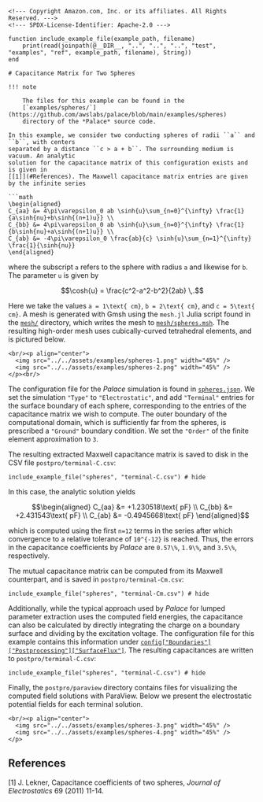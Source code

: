 ```@raw html
<!--- Copyright Amazon.com, Inc. or its affiliates. All Rights Reserved. --->
<!--- SPDX-License-Identifier: Apache-2.0 --->
```

```@setup include_example
function include_example_file(example_path, filename)
    print(read(joinpath(@__DIR__, "..", "..", "..", "test", "examples", "ref", example_path, filename), String))
end

# Capacitance Matrix for Two Spheres

!!! note

    The files for this example can be found in the
    [`examples/spheres/`](https://github.com/awslabs/palace/blob/main/examples/spheres)
    directory of the *Palace* source code.

In this example, we consider two conducting spheres of radii ``a`` and ``b``, with centers
separated by a distance ``c > a + b``. The surrounding medium is vacuum. An analytic
solution for the capacitance matrix of this configuration exists and is given in
[[1]](#References). The Maxwell capacitance matrix entries are given by the infinite series

```math
\begin{aligned}
C_{aa} &= 4\pi\varepsilon_0 ab \sinh{u}\sum_{n=0}^{\infty} \frac{1}{a\sinh{nu}+b\sinh{(n+1)u}} \\
C_{bb} &= 4\pi\varepsilon_0 ab \sinh{u}\sum_{n=0}^{\infty} \frac{1}{b\sinh{nu}+a\sinh{(n+1)u}} \\
C_{ab} &= -4\pi\varepsilon_0 \frac{ab}{c} \sinh{u}\sum_{n=1}^{\infty} \frac{1}{\sinh{nu}}
\end{aligned}
```

where the subscript ``a`` refers to the sphere with radius ``a`` and likewise for ``b``. The
parameter ``u`` is given by

```math
\cosh{u} = \frac{c^2-a^2-b^2}{2ab} \,.
```

Here we take the values ``a = 1\text{ cm}``, ``b = 2\text{ cm}``, and ``c = 5\text{ cm}``. A
mesh is generated with Gmsh using the `mesh.jl` Julia script found in the
[`mesh/`](https://github.com/awslabs/palace/blob/main/examples/spheres/mesh) directory,
which writes the mesh to
[`mesh/spheres.msh`](https://github.com/awslabs/palace/blob/main/examples/spheres/mesh/spheres.msh).
The resulting high-order mesh uses cubically-curved tetrahedral elements, and is pictured
below.

```@raw html
<br/><p align="center">
  <img src="../../assets/examples/spheres-1.png" width="45%" />
  <img src="../../assets/examples/spheres-2.png" width="45%" />
</p><br/>
```

The configuration file for the *Palace* simulation is found in
[`spheres.json`](https://github.com/awslabs/palace/blob/main/examples/spheres/spheres.json).
We set the simulation `"Type"` to `"Electrostatic"`, and add `"Terminal"` entries for the
surface boundary of each sphere, corresponding to the entries of the capacitance matrix we
wish to compute. The outer boundary of the computational domain, which is sufficiently far
from the spheres, is prescribed a `"Ground"` boundary condition. We set the `"Order"` of
the finite element approximation to ``3``.

The resulting extracted Maxwell capacitance matrix is saved to disk in the CSV file
`postpro/terminal-C.csv`:

```@example include_example
include_example_file("spheres", "terminal-C.csv") # hide
```

In this case, the analytic solution yields

```math
\begin{aligned}
C_{aa} &= +1.230518\text{ pF} \\
C_{bb} &= +2.431543\text{ pF} \\
C_{ab} &= -0.4945668\text{ pF}
\end{aligned}
```

which is computed using the first ``n=12`` terms in the series after which convergence to a
relative tolerance of ``10^{-12}`` is reached. Thus, the errors in the capacitance
coefficients by *Palace* are ``0.57\%``, ``1.9\%``, and ``3.5\%``, respectively.

The mutual capacitance matrix can be computed from its Maxwell counterpart, and is saved in
`postpro/terminal-Cm.csv`:

```@example include_example
include_example_file("spheres", "terminal-Cm.csv") # hide
```

Additionally, while the typical approach used by *Palace* for lumped parameter extraction
uses the computed field energies, the capacitance can also be calculated by directly
integrating the charge on a boundary surface and dividing by the excitation voltage. The
configuration file for this example contains this information under
[`config["Boundaries"]["Postprocessing"]["SurfaceFlux"]`](../config/boundaries.md#boundaries%5B%22Postprocessing%22%5D%5B%22SurfaceFlux%22%5D).
The resulting capacitances are written to `postpro/terminal-C.csv`:

```@example include_example
include_example_file("spheres", "terminal-C.csv") # hide
```

Finally, the `postpro/paraview` directory contains files for visualizing the computed field
solutions with ParaView. Below we present the electrostatic potential fields for each
terminal solution.

```@raw html
<br/><p align="center">
  <img src="../../assets/examples/spheres-3.png" width="45%" />
  <img src="../../assets/examples/spheres-4.png" width="45%" />
</p>
```

## References

[1] J. Lekner, Capacitance coefficients of two spheres, _Journal of Electrostatics_ 69
(2011) 11-14.
